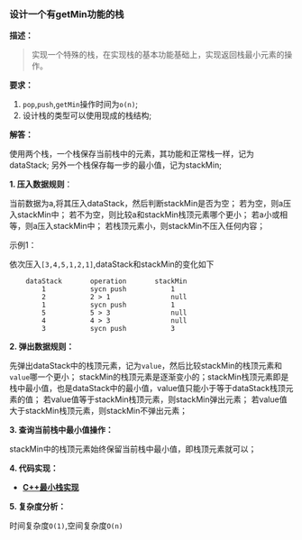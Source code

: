### 设计一个有getMin功能的栈

**描述：**
> 实现一个特殊的栈，在实现栈的基本功能基础上，实现返回栈最小元素的操作。

**要求：**
1. `pop`,`push`,`getMin`操作时间为`o(n)`;
2. 设计栈的类型可以使用现成的栈结构;

**解答：**

使用两个栈，一个栈保存当前栈中的元素，其功能和正常栈一样，记为dataStack;
另外一个栈保存每一步的最小值，记为stackMin;

**1. 压入数据规则**：

当前数据为a,将其压入dataStack，然后判断stackMin是否为空；
    若为空，则a压入stackMin中；
    若不为空，则比较a和stackMin栈顶元素哪个更小；
    若a小或相等，则a压入stackMin中；
    若栈顶元素小，则stackMin不压入任何内容；

示例1：

依次压入`[3,4,5,1,2,1]`,dataStack和stackMin的变化如下
```
    dataStack       operation       stackMin
        1           sycn push           1
        2           2 > 1               null
        1           sycn push           1
        5           5 > 3               null
        4           4 > 3               null
        3           sycn push           3
```
**2. 弹出数据规则：**

先弹出dataStack中的栈顶元素，记为`value`，然后比较stackMin的栈顶元素和`value`哪一个更小；
stackMin的栈顶元素是逐渐变小的；stackMin栈顶元素即是栈中最小值，也是dataStack中的最小值，value值只能小于等于dataStack栈顶元素的值；
若value值等于stackMin栈顶元素，则stackMin弹出元素；
若value值大于stackMin栈顶元素，则stackMin不弹出元素；

**3. 查询当前栈中最小值操作：**

stackMin中的栈顶元素始终保留当前栈中最小值，即栈顶元素就可以；

**4. 代码实现：**

* [**C++最小栈实现**](../src/c%2B%2B/stack/stackMin.cpp)

**5. 复杂度分析：**

时间复杂度`O(1)`,空间复杂度`O(n)`